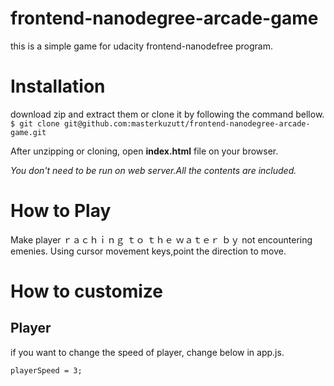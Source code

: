 frontend-nanodegree-arcade-game
===============================
this is a simple game for udacity frontend-nanodefree program.

# Installation
download zip and extract them or clone it by following the command bellow.
 `$ git clone git@github.com:masterkuzutt/frontend-nanodegree-arcade-game.git`

After unzipping or cloning, open **index.html** file on your browser.

_You don't need to be run on web server.All the contents are included._

# How to Play
Make player ｒａｃｈｉｎｇ ｔｏ ｔｈｅ ｗａｔｅｒ ｂｙ not encountering emenies.
Using cursor movement keys,point the direction to move.

# How to customize
## Player
if you want to change the speed of player, change below in app.js.

`playerSpeed = 3;`
